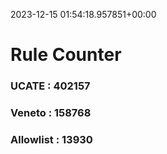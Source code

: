 2023-12-15 01:54:18.957851+00:00
# Rule Counter 
 ### UCATE : 402157

 ### Veneto : 158768

 ### Allowlist : 13930